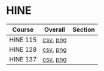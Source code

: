 # HINE

| Course | Overall | Section |
| ------ | ------- | ------- |
| HINE 115 | [csv](https://github.com/UCSD-Historical-Enrollment-Data/2023Fall/blob/main/overall/HINE%20115.csv), [png](https://raw.githubusercontent.com/UCSD-Historical-Enrollment-Data/2023Fall/main/plot_overall/HINE%20115.png) |  |
| HINE 128 | [csv](https://github.com/UCSD-Historical-Enrollment-Data/2023Fall/blob/main/overall/HINE%20128.csv), [png](https://raw.githubusercontent.com/UCSD-Historical-Enrollment-Data/2023Fall/main/plot_overall/HINE%20128.png) |  |
| HINE 137 | [csv](https://github.com/UCSD-Historical-Enrollment-Data/2023Fall/blob/main/overall/HINE%20137.csv), [png](https://raw.githubusercontent.com/UCSD-Historical-Enrollment-Data/2023Fall/main/plot_overall/HINE%20137.png) |  |
